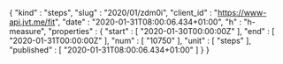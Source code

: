{
  "kind" : "steps",
  "slug" : "2020/01/zdm0i",
  "client_id" : "https://www-api.jvt.me/fit",
  "date" : "2020-01-31T08:00:06.434+01:00",
  "h" : "h-measure",
  "properties" : {
    "start" : [ "2020-01-30T00:00:00Z" ],
    "end" : [ "2020-01-31T00:00:00Z" ],
    "num" : [ "10750" ],
    "unit" : [ "steps" ],
    "published" : [ "2020-01-31T08:00:06.434+01:00" ]
  }
}
